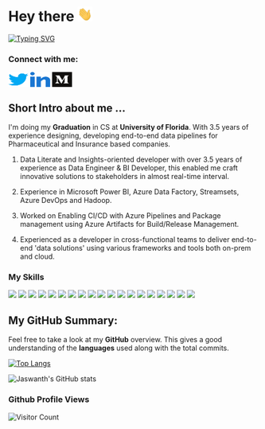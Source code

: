 # Hey there <img src="https://raw.githubusercontent.com/ABSphreak/ABSphreak/master/gifs/Hi.gif" width="30px"> 
[![Typing SVG](https://readme-typing-svg.herokuapp.com?color=F75305&size=30&center=true&vCenter=true&width=500&height=70&lines=I'm+Jaswanth+Reddy+K;Data+Engineer;+BI+Developer)](https://git.io/typing-svg)

<h3 align="left">Connect with me:</h3>
<p align="left">
<a href="https://twitter.com/jas_jigglipuff" target="blank"><img align="center" src="https://github.com/jaswanth-reddy/jaswanth-reddy/blob/main/Images/twitter.svg" alt="jas_jigglipuff" height="30" width="40" /></a>
<a href="https://linkedin.com/in/jas1th" target="blank"><img align="center" src="https://github.com/jaswanth-reddy/jaswanth-reddy/blob/main/Images/LinkedIn.svg" alt="jas1th" height="30" width="40" /></a>
<a href="https://medium.com/@jaswanthreddykankanala" target="blank"><img align="center" src="https://github.com/jaswanth-reddy/jaswanth-reddy/blob/main/Images/Medium.png" alt="jaswanthreddykankanala" height="30" width="40" /></a>
</p>


## Short Intro about me ...  

I'm doing my __Graduation__ in CS at __University of Florida__. With 3.5 years of experience designing, developing end-to-end data pipelines for Pharmaceutical and Insurance based companies.

1. Data Literate and Insights-oriented developer with over 3.5 years of experience as Data Engineer & BI Developer, this enabled me craft innovative solutions to stakeholders in almost real-time interval.

2. Experience in Microsoft Power BI, Azure Data Factory, Streamsets, Azure DevOps and Hadoop.

3. Worked on Enabling CI/CD with Azure Pipelines and Package management using Azure Artifacts for Build/Release Management.

4. Experienced as a developer in cross-functional teams to deliver end-to-end 'data solutions' using various frameworks and tools both on-prem and cloud.


### My Skills
[![](https://img.shields.io/badge/Python-FFD43B?style=for-the-badge&logo=python&logoColor=darkgreen)](https://www.python.org)  [![](https://img.shields.io/badge/Numpy-777BB4?style=for-the-badge&logo=numpy&logoColor=white)](https://numpy.org) [![](https://img.shields.io/badge/Pandas-2C2D72?style=for-the-badge&logo=pandas&logoColor=white)](https://pandas.pydata.org)  [![](https://img.shields.io/badge/Plotly-239120?style=for-the-badge&logo=plotly&logoColor=white)](https://plotly.com)   [<img src = "https://img.shields.io/badge/MongoDB-4EA94B?style=for-the-badge&logo=mongodb&logoColor=white"/>](https://www.mongodb.com/) [![](https://img.shields.io/badge/R-276DC3?style=for-the-badge&logo=r&logoColor=white)](https://www.r-project.org) [![](https://img.shields.io/badge/Scala-DC322F?style=for-the-badge&logo=scala&logoColor=white)](https://www.scala-lang.org) [![](https://img.shields.io/badge/json-5E5C5C?style=for-the-badge&logo=json&logoColor=white)](https://www.json.org/json-en.html) [![](https://img.shields.io/badge/Tableau-E97627?style=for-the-badge&logo=Tableau&logoColor=white)](https://www.tableau.com) [![](https://img.shields.io/badge/C-00599C?style=for-the-badge&logo=c&logoColor=white)](https://www.cprogramming.com) [![](https://img.shields.io/badge/MySQL-00000F?style=for-the-badge&logo=mysql&logoColor=white)](https://www.mysql.com) [![](https://img.shields.io/badge/conda-342B029.svg?&style=for-the-badge&logo=anaconda&logoColor=white)](https://www.anaconda.com) [![](https://img.shields.io/badge/PowerBI-F2C811?style=for-the-badge&logo=Power%20BI&logoColor=white)](https://www.googleadservices.com/pagead/aclk?sa=L&ai=DChcSEwic2syl_NLzAhXCnLMKHaspADoYABAAGgJxbg&ae=2&ohost=www.google.com&cid=CAESQOD2u8Z7ZhKNFpONz_9iR_mHA-reb1xJ7B61DJQ1bmnINBgADdXqt8cLfEyg4CBn0pKXcVMFR816Iq-lIhcFcDw&sig=AOD64_1-t_VuYeOPhR90gq-FuQ4NOtUB3w&q&adurl&ved=2ahUKEwiVwcOl_NLzAhUDZd8KHXujB7gQ0Qx6BAgCEAE&dct=1) [![](https://img.shields.io/badge/Java-ED8B00?style=for-the-badge&logo=java&logoColor=white)](https://www.java.com/en/) ![](https://img.shields.io/badge/Go-%231DA1F2.svg?&style=for-the-badge&logo=Go&logoColor=white) ![](https://img.shields.io/badge/PowerBI-ED8B00?style=for-the-badge&logo=PowerBI&logoColor=white) ![](https://img.shields.io/badge/Azure-ED8B00?style=for-the-badge&logo=Azure&logoColor=white) ![](https://img.shields.io/badge/AWS-ED8B00?style=for-the-badge&logo=AWS&logoColor=white) ![](https://img.shields.io/badge/GCP-ED8B00?style=for-the-badge&logo=GCP&logoColor=white)

## My GitHub Summary: 

Feel free to take a look at my __GitHub__ overview. This gives a good understanding of the __languages__ used along with the total commits.

[![Top Langs](https://github-readme-stats.vercel.app/api/top-langs/?username=jaswanth-reddy&layout=compact&theme=radical&langs_count=10)](https://github.com/jaswanth-reddy/github-readme-stats)

![Jaswanth's GitHub stats](https://github-readme-stats.vercel.app/api?username=jaswanth-reddy&show_icons=true&theme=radical)

[twitter]: https://twitter.com/Jas_jigglipuff
[linkedin]: https://www.linkedin.com/in/jas1th/
[Medium]: https://medium.com/@jaswanthreddykankanala


### Github Profile Views
![Visitor Count](https://profile-counter.glitch.me/{jaswanth-reddy}/count.svg)
